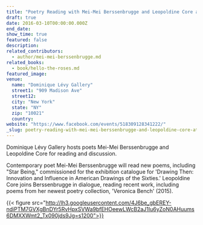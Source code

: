 ```yaml
---
title: "Poetry Reading with Mei-Mei Berssenbrugge and Leopoldine Core at Dominique Lévy"
draft: true
date: 2016-03-10T00:00:00.000Z
end_date:
show_time: true
featured: false
description:
related_contributors:
  - author/mei-mei-berssenbrugge.md
related_books:
  - book/hello-the-roses.md
featured_image: 
venue:
  name: "Dominique Lévy Gallery"
  street1: "909 Madison Ave"
  street12:
  city: "New York"
  state: "NY"
  zip: "10021"
  country:
website: "https://www.facebook.com/events/518309128341222/"
_slug: poetry-reading-with-mei-mei-berssenbrugge-and-leopoldine-core-at-dominique-lévy
---
```


Dominique Lévy Gallery hosts poets Mei-Mei Berssenbrugge and Leopoldine Core for reading and discussion.
[](https://www.facebook.com/dominiquelevygallery/)

Contemporary poet Mei-Mei Berssenbrugge will read new poems, including "Star Being," commissioned for the exhibition catalogue for 'Drawing Then: Innovation and Influence in American Drawings of the Sixties.' Leopoldine Core joins Berssenbrugge in dialogue, reading recent work, including poems from her newest poetry collection, 'Veronica Bench' (2015).

{{< figure src="http://lh3.googleusercontent.com/4J6be_gbEREY-ndiPTM7GVXgBnDYr5RvHpxSVWa9bfEHOeewLWcB2aJ1Iu6yZoN0AHuums6DMXXWmt2_Tx090jds9Jg=s1200">}}
<!-- mei-mei-berssenbrugge.jpg>}} -->

